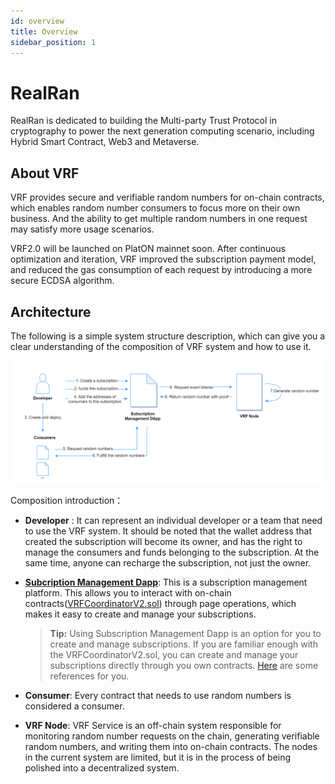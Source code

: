 ```yaml
---
id: overview
title: Overview
sidebar_position: 1
---
```


# RealRan 

RealRan is dedicated to building the Multi-party Trust Protocol in cryptography to power the next generation computing scenario, including Hybrid Smart Contract, Web3 and Metaverse.

## About VRF

VRF provides secure and verifiable random numbers for on-chain contracts, which enables random number consumers to focus more on their own business. And the ability to get multiple random numbers in one request may satisfy more usage scenarios.  

VRF2.0 will be launched on PlatON mainnet soon. After continuous optimization and iteration, VRF improved the subscription payment model, and reduced the gas consumption of each request by introducing a more secure ECDSA algorithm.

## Architecture

The following is a simple system structure description, which can give you a clear understanding of the composition of VRF system and how to use it.

![arche](./imgs/arche.jpg)

Composition introduction：

- **Developer** : It can represent an individual developer or a team that need to use the VRF system. It should be noted that the wallet address that created the subscription will become its owner, and has the right to manage the consumers and funds belonging to the subscription. At the same time, anyone can recharge the subscription, not just the owner.

- **[Subcription Management Dapp](https://vrf.realran.com/)**:  This is a subscription management platform. This allows you to interact with on-chain contracts([VRFCoordinatorV2.sol](#)) through page operations, which makes it easy to create and manage your subscriptions.

  > **Tip:** Using Subscription Management Dapp is an option for you to create and manage subscriptions. If you are familiar enough with the VRFCoordinatorV2.sol, you can create and manage your subscriptions directly through you own contracts. [Here](./Get%20a%20Random%20Number) are some references for you.

- **Consumer**: Every contract that needs to use random numbers is considered a consumer.

- **VRF Node**:  VRF Service is an off-chain system responsible for monitoring random number requests on the chain, generating verifiable random numbers, and writing them into on-chain contracts. The nodes in the current system are limited, but it is in the process of being polished into a decentralized system.

















